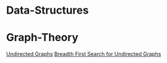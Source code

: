 # Data-Structures

# Graph-Theory
[Undirected Graphs](https://pages.github.com/)
[Breadth First Search for Undirected Graphs](https://pages.github.com/)
